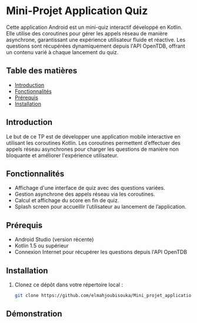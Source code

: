 # Mini-Projet Application Quiz

Cette application Android est un mini-quiz interactif développé en Kotlin. Elle utilise des coroutines pour gérer les appels réseau de manière asynchrone, garantissant une expérience utilisateur fluide et réactive. Les questions sont récupérées dynamiquement depuis l'API OpenTDB, offrant un contenu varié à chaque lancement du quiz.

## Table des matières

- [Introduction](#introduction)
- [Fonctionnalités](#fonctionnalités)
- [Prérequis](#prérequis)
- [Installation](#installation)


## Introduction

Le but de ce TP est de développer une application mobile interactive en utilisant les coroutines Kotlin. Les coroutines permettent d’effectuer des appels réseau asynchrones pour charger les questions de manière non bloquante et améliorer l'expérience utilisateur. 

## Fonctionnalités

- Affichage d'une interface de quiz avec des questions variées.
- Gestion asynchrone des appels réseau via les coroutines.
- Calcul et affichage du score en fin de quiz.
- Splash screen pour accueillir l’utilisateur au lancement de l’application.

## Prérequis

- Android Studio (version récente)
- Kotlin 1.5 ou supérieur
- Connexion Internet pour récupérer les questions depuis l'API OpenTDB

## Installation

1. Clonez ce dépôt dans votre répertoire local :
   ```bash
   git clone https://github.com/elmahjoubisouka/Mini_projet_application_Quiz
   
## Démonstration
